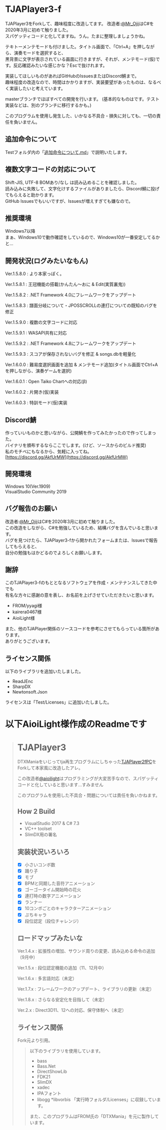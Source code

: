 # TJAPlayer3-f

TJAPlayer3をForkして、趣味程度に改造してます。
改造者:[@Mr_Ojii](https://twitter.com/Mr_Ojii)はC#を2020年3月に初めて触りました。  
スパゲッティコードと化してますね。うん。たまに整理しましょうかね。

テキトーメンテモードも付けました。タイトル画面で、「Ctrl+A」を押しながら、演奏モードを選択すると、  
黒背景に文字が表示されている画面に行きますが、それが、メンテモード(仮)です。反応確認みたいな感じかな？Escで抜けれます。

実装してほしいものがあればGitHubのIssuesまたはDiscord鯖まで。  
趣味程度の改造なので、時間はかかりますが、実装要望があったものは、なるべく実装したいと考えています。

masterブランチでほぼすべての開発を行います。
(基本的なものはです。テスト実装などは、別のブランチに移行するかも。)

このプログラムを使用し発生した、いかなる不具合・損失に対しても、一切の責任を負いません。

## 追加命令について
Testフォルダ内の「[追加命令について.md](https://github.com/Mr-Ojii/TJAPlayer3-f/blob/master/Test/追加命令について.md)」で説明いたします。

## 複数文字コードの対応について
Shift-JIS, UTF-8 BOMあり/なし は読み込めることを確認しました。  
読み込みに失敗して、文字化けするファイルがありましたら、Discord鯖に投げてもらえると助かります。  
GitHub Issuesでもいいですが、Issuesが増えすぎても嫌なので。

## 推奨環境
Windows7以降  
まぁ、Windows10で動作確認をしているので、Windows10が一番安定してるかと...

## 開発状況(ログみたいなもん)
Ver.1.5.8.0 : より本家っぽく。

Ver.1.5.8.1 : 王冠機能の搭載(かんたん～おに & Edit(実質裏鬼))

Ver.1.5.8.2 : .NET Framework 4.0にフレームワークをアップデート

Ver.1.5.8.3 : 譜面分岐について・JPOSSCROLLの連打についての既知のバグを修正

Ver.1.5.9.0 : 複数の文字コードに対応

Ver.1.5.9.1 : WASAPI共有に対応

Ver.1.5.9.2 : .NET Framework 4.8にフレームワークをアップデート

Ver.1.5.9.3 : スコアが保存されないバグを修正 & songs.dbを軽量化

Ver.1.6.0.0 : 難易度選択画面を追加 & メンテモード追加(タイトル画面でCtrl+Aを押しながら、演奏ゲームを選択)

Ver.1.6.0.1 : Open Taiko Chartへの対応(β)

Ver.1.6.0.2 : 片開き(仮)実装

Ver.1.6.0.3 : 特訓モード(仮)実装

## Discord鯖
作っていいものかと思いながら、公開鯖を作ってみたかったので作ってしまった。  
バイナリを頒布するならここでします。(けど、ソースからのビルド推奨)  
私のモチベにもなるから、気軽に入ってね。  
[https://discord.gg/AkfUrMW](https://discord.gg/AkfUrMW)

## 開発環境
Windows 10(Ver.1909)  
VisualStudio Community 2019

## バグ報告のお願い
  
改造者:[@Mr_Ojii](https://twitter.com/Mr_Ojii)はC#を2020年3月に初めて触りました。  
この改造をしながら、C#を勉強しているため、結構バグを含んでいると思います。  
バグを見つけたら、TJAPlayer3-fから開かれたフォームまたは、Issuesで報告してもらえると、  
自分の勉強もはかどるのでよろしくお願いします。

## 謝辞
このTJAPlayer3-fのもととなるソフトウェアを作成・メンテナンスしてきた中でも  
有名な方々に感謝の意を表し、お名前を上げさせていただきたいと思います。

- FROM/yyagi様
- kairera0467様
- AioiLight様

また、他のTJAPlayer関係のソースコードを参考にさせてもらっている箇所があります。  
ありがとうございます。

## ライセンス関係
以下のライブラリを追加いたしました。
* ReadJEnc
* SharpDX
* Newtonsoft.Json

ライセンスは「Test/Licenses」に追加いたしました。

# 以下AioiLight様作成のReadmeです

> # TJAPlayer3
> DTXManiaをいじってtja再生プログラムにしちゃった[TJAPlayer2fPC](https://github.com/kairera0467/TJAP2fPC)をForkして本家風に改造したアレ。
>
> この改造者[@aioilight](https://twitter.com/aioilight)はプログラミングが大変苦手なので、スパゲッティコードと化していると思います...すみません
>
> このプログラムを使用した不具合・問題については責任を負いかねます。
>
> ## How 2 Build
> - VisualStudio 2017 & C# 7.3
> - VC++ toolset
> - SlimDX用の署名
>
> ## 実装状況いろいろ
> - [x] 小さいコンボ数
> - [x] 踊り子
> - [x] モブ
> - [x] BPMと同期した音符アニメーション
> - [x] ゴーゴータイム開始時の花火
> - [x] 連打時の数字アニメーション
> - [x] ランナー
> - [x] 10コンボごとのキャラクターアニメーション
> - [x] ぷちキャラ
> - [x] 段位認定（段位チャレンジ）
>
> ## ロードマップみたいな
>
> Ver.1.4.x : 拡張性の増加、サウンド周りの変更、読み込める命令の追加（9月中）
>
> Ver.1.5.x : 段位認定機能の追加（11、12月中）
>
> Ver.1.6.x : 多言語対応（未定）
>
> Ver.1.7.x : フレームワークのアップデート、ライブラリの更新（未定）
>
> Ver.1.8.x : さらなる安定化を目指して（未定）
>
> Ver.2.x : Direct3D11、12への対応、保守体制へ（未定）
>
> ## ライセンス関係
> Fork元より引用。
> 
> > 以下のライブラリを使用しています。
> > * bass
> > * Bass.Net
> > * DirectShowLib
> > * FDK21
> > * SlimDX
> > * xadec
> > * IPAフォント
> > * libogg
> > *libvorbis
> > 「実行時フォルダ/Licenses」に収録しています。
> > 
> > また、このプログラムはFROM氏の「DTXMania」を元に製作しています。
